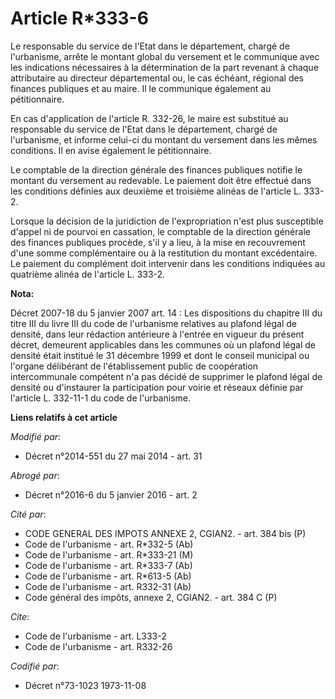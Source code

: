 # Article R*333-6

Le responsable du service de l'Etat dans le département, chargé de l'urbanisme, arrête le montant global du versement et le
communique avec les indications nécessaires à la détermination de la part revenant à chaque attributaire au directeur
départemental ou, le cas échéant, régional des finances publiques et au maire. Il le communique également au pétitionnaire. 

En cas d'application de l'article R. 332-26, le maire est substitué au responsable du service de l'Etat dans le département,
chargé de l'urbanisme, et informe celui-ci du montant du versement dans les mêmes conditions. Il en avise également le
pétitionnaire. 

Le comptable de la direction générale des finances publiques notifie le montant du versement au redevable. Le paiement doit
être effectué dans les conditions définies aux deuxième et troisième alinéas de l'article L. 333-2. 

Lorsque la décision de la juridiction de l'expropriation n'est plus susceptible d'appel ni de pourvoi en cassation, le
comptable de la direction générale des finances publiques procède, s'il y a lieu, à la mise en recouvrement d'une somme
complémentaire ou à la restitution du montant excédentaire. Le paiement du complément doit intervenir dans les conditions
indiquées au quatrième alinéa de l'article L. 333-2.

**Nota:**

Décret 2007-18 du 5 janvier 2007 art. 14 : Les dispositions du chapitre III du titre III du livre III du code de l'urbanisme
relatives au plafond légal de densité, dans leur rédaction antérieure à l'entrée en vigueur du présent décret, demeurent
applicables dans les communes où un plafond légal de densité était institué le 31 décembre 1999 et dont le conseil municipal
ou l'organe délibérant de l'établissement public de coopération intercommunale compétent n'a pas décidé de supprimer le
plafond légal de densité ou d'instaurer la participation pour voirie et réseaux définie par l'article L. 332-11-1 du code de
l'urbanisme.

**Liens relatifs à cet article**

_Modifié par_:

  - Décret n°2014-551 du 27 mai 2014 - art. 31

_Abrogé par_:

  - Décret n°2016-6 du 5 janvier 2016 - art. 2

_Cité par_:

  - CODE GENERAL DES IMPOTS ANNEXE 2, CGIAN2. - art. 384 bis (P)
  - Code de l'urbanisme - art. R*332-5 (Ab)
  - Code de l'urbanisme - art. R*333-21 (M)
  - Code de l'urbanisme - art. R*333-7 (Ab)
  - Code de l'urbanisme - art. R*613-5 (Ab)
  - Code de l'urbanisme - art. R332-31 (Ab)
  - Code général des impôts, annexe 2, CGIAN2. - art. 384 C (P)

_Cite_:

  - Code de l'urbanisme - art. L333-2
  - Code de l'urbanisme - art. R332-26

_Codifié par_:

  - Décret n°73-1023 1973-11-08
